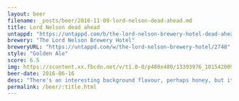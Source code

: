 ```yaml
---
layout: beer
filename: _posts/beer/2016-11-09-lord-nelson-dead-ahead.md
title: Lord Nelson dead ahead
untappd: "https://untappd.com/b/the-lord-nelson-brewery-hotel-dead-ahead-175th-anniversary-ale/1460876"
brewery: "The Lord Nelson Brewery Hotel"
breweryURL: "https://untappd.com/w/the-lord-nelson-brewery-hotel/2748"
style: "Golden Ale"
score: 6.5
img: https://scontent.xx.fbcdn.net/v/t1.0-0/p480x480/13393976_10154200939438745_8730033578411056337_n.jpg?oh=c64b89d5dc783d8260b9248a2e57bc1c&oe=59161E2B
beer-date: 2016-06-16
desc: "There's an interesting background flavour, perhaps honey, but it's overwhelmed by the bitterness. A little disappointing"
permalink: /beer/:title.html
---
```

